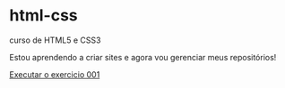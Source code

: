 # html-css
 
 curso de HTML5 e CSS3

Estou aprendendo a criar sites e agora vou gerenciar meus repositórios!

 <a href="https://gustavocarvalhorodrigues.github.io/html-css/exercicios/ex001/index.html">Executar o exercicio 001</a>
